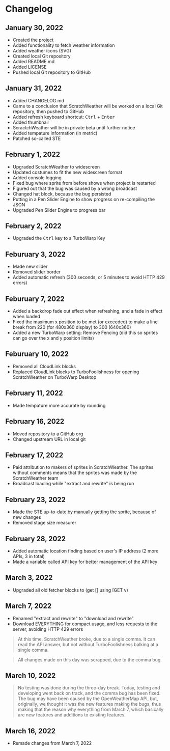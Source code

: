 # Changelog
## January 30, 2022
- Created the project
- Added functionality to fetch weather information
- Added weather icons (SVG)
- Created local Git repository
- Added README.md
- Added LICENSE
- Pushed local Git repository to GitHub
## January 31, 2022
- Added CHANGELOG.md
- Came to a conclusion that ScratchWeather will be worked on a local Git repository, then pushed to GitHub
- Added refresh keyboard shortcut: <kbd>Ctrl</kbd> + <kbd>Enter</kbd>
- Added thumbnail
- ScractchWeather will be in private beta until further notice
- Added tempature information (in metric)
- Patched so-called STE
## February 1, 2022
- Upgraded ScratchWeather to widescreen
- Updated costumes to fit the new widescreen format
- Added console logging
- Fixed bug where sprite from before shows when project is restarted
- Figured out that the bug was caused by a wrong broadcast
- Changed hat block, because the bug persisted
- Putting in a Pen Slider Engine to show progress on re-compiling the JSON
- Upgraded Pen Slider Engine to progress bar
## February 2, 2022
- Upgraded the <kbd>Ctrl</kbd> key to a TurboWarp Key
## Feburuary 3, 2022
- Made new slider
- Removed slider border
- Added automatic refresh (300 seconds, or 5 minutes to avoid HTTP 429 errors)
## Feburuary 7, 2022
- Added a backdrop fade out effect when refreshing, and a fade in effect when loaded
- Fixed the maximum x position to be met (or exceeded) to make a line break from 220 (for 480x360 display) to 300 (640x360)
- Added a new TurboWarp setting: Remove Fencing (did this so sprites can go over the x and y position limits)
## Feburuary 10, 2022
- Removed all CloudLink blocks
- Replaced CloudLink blocks to TurboFoolishness for opening ScratchWeather on TurboWarp Desktop
## February 11, 2022
- Made tempature more accurate by rounding
## February 16, 2022
- Moved repository to a GitHub org
- Changed upstream URL in local git
## February 17, 2022
- Paid attribution to makers of sprites in ScratchWeather. The sprites without comments means that the sprites was made by the ScratchWeather team
- Broadcast loading while "extract and rewrite" is being run
## February 23, 2022
- Made the STE up-to-date by manually getting the sprite, because of new changes
- Removed stage size measurer
## February 28, 2022
- Added automatic location finding based on user's IP address (2 more APIs, 3 in total)
- Made a variable called API key for better management of the API key
## March 3, 2022
- Upgraded all old fetcher blocks to (get [] using [GET v)
## March 7, 2022
- Renamed "extract and rewrite" to "download and rewrite"
- Download EVERYTHING for compact usage, and less requests to the server, avoiding HTTP 429 errors
> At this time, ScratchWeather broke, due to a single comma. It can read the API answer, but not without TurboFoolishness balking at a single comma.

> All changes made on this day was scrapped, due to the comma bug.
## March 10, 2022
> No testing was done during the three-day break. Today, testing and developing went back on track, and the comma bug has been fixed. The bug may have been caused by the OpenWeatherMap API, but, originally, we thought it was the new features making the bugs, thus making that the reason why everything from March 7, which basically are new features and additions to existing features.
## March 16, 2022
- Remade changes from March 7, 2022
